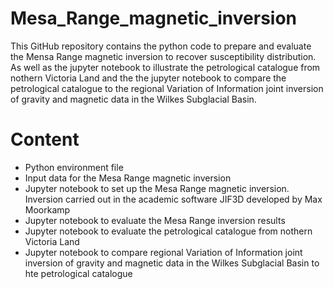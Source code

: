 # Mesa_Range_magnetic_inversion

This GitHub repository contains the python code to prepare and evaluate the Mensa Range magnetic inversion to recover susceptibility distribution. As well as the jupyter notebook to illustrate the petrological catalogue from nothern Victoria Land and the the jupyter notebook to compare the petrological catalogue to the regional Variation of Information joint inversion of gravity and magnetic data in the Wilkes Subglacial Basin. 

# Content 

<ul>
  <li> Python environment file</li>
  <li> Input data for the Mesa Range magnetic inversion</li>
  <li>Jupyter notebook to set up the Mesa Range magnetic inversion. Inversion carried out in the academic software JIF3D developed by Max Moorkamp</li>
  <li>Jupyter notebook to evaluate the Mesa Range inversion results</li>
  <li>Jupyter notebook to evaluate the petrological catalogue from nothern Victoria Land</li>
  <li>Jupyter notebook to compare regional Variation of Information joint inversion of gravity and magnetic data in the Wilkes Subglacial Basin to hte petrological catalogue</li>
</ul>
